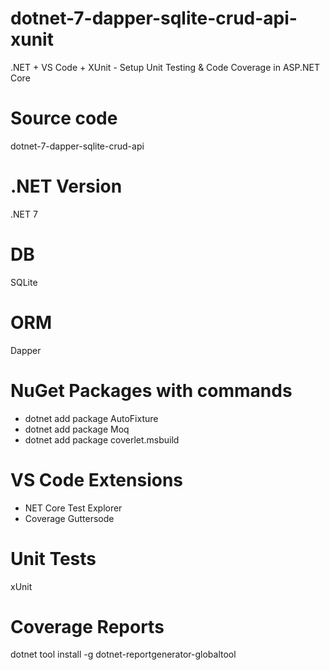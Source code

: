 # dotnet-7-dapper-sqlite-crud-api-xunit

.NET + VS Code + XUnit - Setup Unit Testing & Code Coverage in ASP.NET Core

# Source code
dotnet-7-dapper-sqlite-crud-api

# .NET Version
.NET 7

# DB
SQLite

# ORM
Dapper

# NuGet Packages with commands
- dotnet add package AutoFixture
- dotnet add package Moq
- dotnet add package coverlet.msbuild

# VS Code Extensions

- NET Core Test Explorer
- Coverage Guttersode

# Unit Tests
xUnit

# Coverage Reports

dotnet tool install -g dotnet-reportgenerator-globaltool



